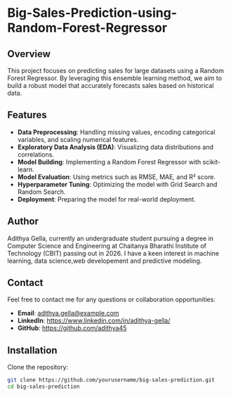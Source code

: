 # Big-Sales-Prediction-using-Random-Forest-Regressor

## Overview

This project focuses on predicting sales for large datasets using a Random Forest Regressor. By leveraging this ensemble learning method, we aim to build a robust model that accurately forecasts sales based on historical data.

## Features

- **Data Preprocessing**: Handling missing values, encoding categorical variables, and scaling numerical features.
- **Exploratory Data Analysis (EDA)**: Visualizing data distributions and correlations.
- **Model Building**: Implementing a Random Forest Regressor with scikit-learn.
- **Model Evaluation**: Using metrics such as RMSE, MAE, and R² score.
- **Hyperparameter Tuning**: Optimizing the model with Grid Search and Random Search.
- **Deployment**: Preparing the model for real-world deployment.

## Author
Adithya Gella, currently an undergraduate student pursuing a degree in Computer Science and Engineering at Chaitanya Bharathi Institute of Technology (CBIT) passing out in 2026. I have a keen interest in machine learning, data science,web developement  and predictive modeling.

##  Contact
Feel free to contact me for any questions or collaboration opportunities:

- **Email**: adithya.gella@example.com
- **LinkedIn**: https://www.linkedin.com/in/adithya-gella/
- **GitHub**: https://github.com/adithya45

## Installation

Clone the repository:

```bash
git clone https://github.com/yourusername/big-sales-prediction.git
cd big-sales-prediction
